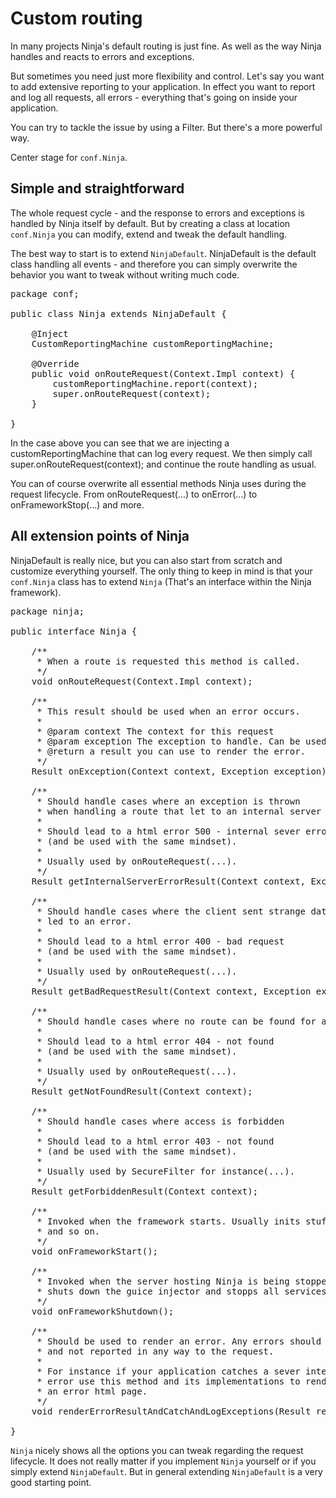 Custom routing
==============

In many projects Ninja's default routing is just fine. As well as the way
Ninja handles and reacts to errors and exceptions.

But sometimes you need just more flexibility and control. Let's say you want
to add extensive reporting to your application. In effect you want to report
and log all requests, all errors - everything that's going on inside your application.

You can try to tackle the issue by using a Filter. But there's a more powerful
way.

Center stage for <code>conf.Ninja</code>.

Simple and straightforward
---------------------------

The whole request cycle - and the response to errors and exceptions
is handled by Ninja itself by default. But by 
creating a class at location <code>conf.Ninja</code>
you can modify, extend and tweak the default handling.

The best way to start is to extend <code>NinjaDefault</code>. NinjaDefault
is the default class handling all events - and therefore you can simply
overwrite the behavior you want to tweak without writing much code.

<pre class="prettyprint">
package conf;

public class Ninja extends NinjaDefault {

    @Inject
    CustomReportingMachine customReportingMachine;
    
    @Override
    public void onRouteRequest(Context.Impl context) {
        customReportingMachine.report(context);
        super.onRouteRequest(context);
    }
    
}
</pre>

In the case above you can see that we are injecting a customReportingMachine
that can log every request. We then simply call super.onRouteRequest(context);
and continue the route handling as usual.

You can of course overwrite all essential methods Ninja uses during the
request lifecycle. From onRouteRequest(...) to onError(...) to onFrameworkStop(...)
and more.


All extension points of Ninja
-----------------------------------

NinjaDefault is really nice, but you can also start from scratch and customize
everything yourself. The only thing to keep in mind is that your <code>conf.Ninja</code> class 
has to extend <code>Ninja</code> (That's an interface within the Ninja framework).

<pre class="prettyprint">
package ninja;

public interface Ninja {

	/**
	 * When a route is requested this method is called.
	 */
	void onRouteRequest(Context.Impl context);
    
    /**
     * This result should be used when an error occurs.
     * 
     * @param context The context for this request
     * @param exception The exception to handle. Can be used to customize error message.
     * @return a result you can use to render the error.
     */
    Result onException(Context context, Exception exception);
    
    /**
     * Should handle cases where an exception is thrown
     * when handling a route that let to an internal server error.
     * 
     * Should lead to a html error 500 - internal sever error
     * (and be used with the same mindset).
     * 
     * Usually used by onRouteRequest(...).
     */
    Result getInternalServerErrorResult(Context context, Exception exception);
    
    /**
     * Should handle cases where the client sent strange date that
     * led to an error.
     * 
     * Should lead to a html error 400 - bad request
     * (and be used with the same mindset).
     * 
     * Usually used by onRouteRequest(...).
     */
    Result getBadRequestResult(Context context, Exception exception);
    
    /**
     * Should handle cases where no route can be found for a given request.
     * 
     * Should lead to a html error 404 - not found
     * (and be used with the same mindset).
     * 
     * Usually used by onRouteRequest(...).
     */
    Result getNotFoundResult(Context context);
    
    /**
     * Should handle cases where access is forbidden
     * 
     * Should lead to a html error 403 - not found
     * (and be used with the same mindset).
     * 
     * Usually used by SecureFilter for instance(...).
     */
    Result getForbiddenResult(Context context);

    /**
     * Invoked when the framework starts. Usually inits stuff like the scheduler
     * and so on.
     */
    void onFrameworkStart();

    /**
     * Invoked when the server hosting Ninja is being stopped. Usually
     * shuts down the guice injector and stopps all services.
     */
    void onFrameworkShutdown();
    
    /**
     * Should be used to render an error. Any errors should be catched
     * and not reported in any way to the request.
     * 
     * For instance if your application catches a sever internal computation
     * error use this method and its implementations to render out
     * an error html page.
     */
    void renderErrorResultAndCatchAndLogExceptions(Result result, Context context);

}
</pre>

<code>Ninja</code> nicely shows all the options you can tweak regarding the 
request lifecycle. It does not really matter if you implement <code>Ninja</code> yourself
or if you simply extend <code>NinjaDefault</code>. 
But in general extending <code>NinjaDefault</code> is a very good starting point.